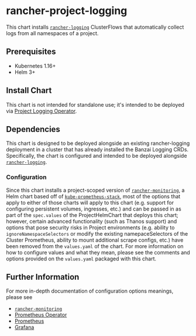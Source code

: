 # rancher-project-logging

This chart installs [`rancher-logging`](https://rancher.com/docs/rancher/v2.6/en/logging) ClusterFlows that automatically collect logs from all namespaces of a project.

## Prerequisites

- Kubernetes 1.16+
- Helm 3+

## Install Chart

This chart is not intended for standalone use; it's intended to be deployed via [Project Logging Operator](https://github.com/bashofmann/project-logging-operator).

## Dependencies

This chart is designed to be deployed alongside an existing rancher-logging deployment in a cluster that has already installed the Banzai Logging CRDs. Specifically, the chart is configured and intended to be deployed alongside [`rancher-logging`](https://rancher.com/docs/rancher/v2.6/en/logging).

### Configuration

Since this chart installs a project-scoped version of [`rancher-monitoring`](https://rancher.com/docs/rancher/v2.6/en/monitoring-alerting/), a Helm chart based off of [`kube-prometheus-stack`](https://github.com/prometheus-community/helm-charts/tree/main/charts/kube-prometheus-stack), most of the options that apply to either of those charts will apply to this chart (e.g. support for configuring persistent volumes, ingresses, etc.) and can be passed in as part of the `spec.values` of the ProjectHelmChart that deploys this chart; however, certain advanced functionality (such as Thanos support) and options that pose security risks in Project environments (e.g. ability to `ignoreNamespaceSelectors` or modify the existing namepaceSelectors of the Cluster Prometheus, ability to mount additional scrape configs, etc.) have been removed from the `values.yaml` of the chart. For more information on how to configure values and what they mean, please see the comments and options provided on the `values.yaml` packaged with this chart.

## Further Information

For more in-depth documentation of configuration options meanings, please see

- [`rancher-monitoring`](https://rancher.com/docs/rancher/v2.6/en/monitoring-alerting/)
- [Prometheus Operator](https://github.com/prometheus-operator/prometheus-operator)
- [Prometheus](https://prometheus.io/docs/introduction/overview/)
- [Grafana](https://github.com/grafana/helm-charts/tree/main/charts/grafana#grafana-helm-chart)